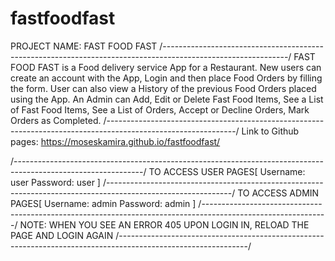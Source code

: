 # fastfoodfast

PROJECT NAME: FAST FOOD FAST
/-------------------------------------------------------------------------------------------------------------/
FAST FOOD FAST is a Food delivery service App for a Restaurant.
New users can create an account with the App, Login and then place Food Orders by filling the form. User can also view a History of the previous Food Orders placed using the App.
An Admin can Add, Edit or Delete Fast Food Items, See a List of Fast Food Items, See a List of Orders, Accept or Decline Orders, Mark Orders as Completed.
/--------------------------------------------------------------------------------------------------------------/
Link to Github pages: https://moseskamira.github.io/fastfoodfast/

/--------------------------------------------------------------------------------------------------------------/
TO ACCESS USER PAGES[
Username: user
Password: user
]
/-------------------------------------------------------------------------------------------------------------/
TO ACCESS ADMIN PAGES[
Username: admin
Password: admin
]
/-------------------------------------------------------------------------------------------------------------/
NOTE: WHEN YOU SEE AN ERROR 405 UPON LOGIN IN, RELOAD THE PAGE AND LOGIN AGAIN
/--------------------------------------------------------------------------------------------------------------/
